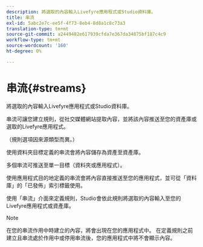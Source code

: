 ```yaml
---
description: 將選取的內容輸入Livefyre應用程式或Studio資料庫。
title: 串流
exl-id: 5abc2e7c-ee5f-4f73-8eb4-8d8a1c8c73a3
translation-type: tm+mt
source-git-commit: a2449482e617939cfda7e367da34875bf187c4c9
workflow-type: tm+mt
source-wordcount: '160'
ht-degree: 0%

---
```


# 串流{#streams}

將選取的內容輸入Livefyre應用程式或Studio資料庫。

串流可讓您建立規則，從社交媒體網站提取內容，並將該內容推送至您的資產庫或選取的Livefyre應用程式。

（規則選項因來源類型而異。）

使用資料夾目標定義的串流會將內容儲存為資產至資產庫。

多個串流可推送至單一目標（資料夾或應用程式）。

使用應用程式目的地定義的串流會將內容直接推送至您的應用程式，並可從「資料庫」的「已發佈」索引標籤使用。

使用「串流」介面來定義規則，Studio會依此規則將選取的內容輸入至您的Livefyre應用程式或資產庫。

>[!NOTE]
>
>在您的串流作用中時建立的內容，將會出現在您的應用程式中。 在定義規則之前建立且串流處於作用中或停用串流後，您的應用程式中將不會顯示內容。
